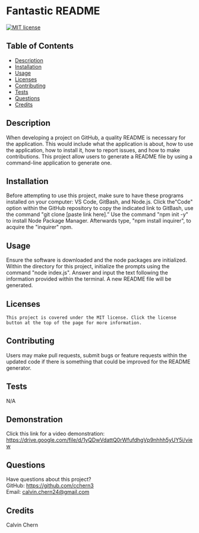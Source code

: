 # Fantastic README
  [![MIT license](https://img.shields.io/badge/License-MIT-blue.svg)](https://lbesson.mit-license.org/)
  ## Table of Contents
  * [Description](#description)
  * [Installation](#installation)
  * [Usage](#usage)
  * [Licenses](#licenses)
  * [Contributing](#contributing)
  * [Tests](#tests)
  * [Questions](#questions)
  * [Credits](#credits)
  ## Description
  When developing a project on GitHub, a quality README is necessary for the application. This would include what the application is about, how to use the application, how to install it, how to report issues, and how to make contributions. This project allow users to generate a README file by using a command-line application to generate one.
  ## Installation
  Before attempting to use this project, make sure to have these programs installed on your computer: VS Code, GitBash, and Node.js. Click the"Code" option within the GitHub repository to copy the indicated link to GitBash, use the command "git clone [paste link here].” Use the command "npm init -y" to install Node Package Manager. Afterwards type, "npm install inquirer", to acquire the "inquirer" npm.
  ## Usage
  Ensure the software is downloaded and the node packages are initialized. Within the directory for this project, initialize the prompts using the command "node index.js". Answer and input the text following the information provided within the terminal. A new README file will be generated.
  ## Licenses
    This project is covered under the MIT license. Click the license button at the top of the page for more information.
  ## Contributing
  Users may make pull requests, submit bugs or feature requests within the updated code if there is something that could be improved for the README generator.
  ## Tests
  N/A
  ## Demonstration
  Click this link for a video demonstration: https://drive.google.com/file/d/1yQDwVdattQ0rWfufdhgVp9nhhh5yUY5i/view
  ## Questions
  Have questions about this project?  
  GitHub: https://github.com/cchern3  
  Email: calvin.chern24@gmail.com
  ## Credits
  Calvin Chern
